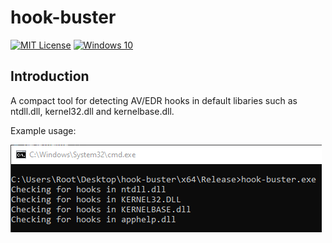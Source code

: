 # hook-buster
[![MIT License](https://img.shields.io/badge/License-MIT-green.svg)](../LICENSE.md)
[![Windows 10](https://img.shields.io/badge/Windows-10%20-007bb8.svg?logo=Windows)](#)

## Introduction
A compact tool for detecting AV/EDR hooks in default libaries such as ntdll.dll, kernel32.dll and kernelbase.dll.

Example usage:

![Usage example](usage.png)